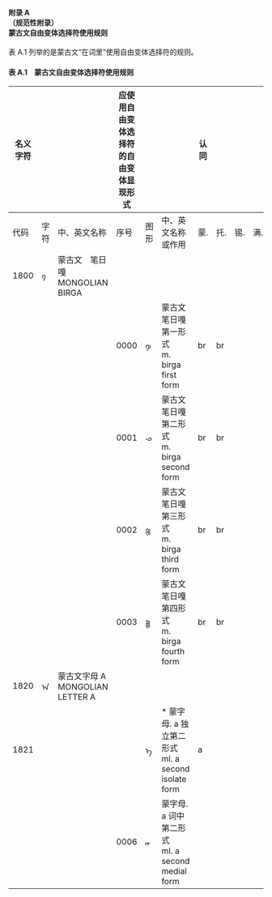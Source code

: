 #### 附录 A<br>（规范性附录）<br>蒙古文自由变体选择符使用规则
表 A.1 列举的是蒙古文“在词里”使用自由变体选择符的规则。

#### 表 A.1　蒙古文自由变体选择符使用规则
|名义字符|||应使用自由变体选择符的自由变体显现形式|||认同||||自由变体选择符的搭配|
|-|-|-|-|-|-|-|-|-|-|-|
|代码|字符|中、英文名称|序号|图形|中、英文名称或作用|蒙.|托.|锡.|满.||
|1800|᠀|蒙古文　笔日嘎<br>MONGOLIAN BIRGA|||||||||
||||0000|᠀᠋|蒙古文笔日嘎　第一形式<br>m. birga first form|br|br|||᠀᠋|
||||0001|᠀᠌|蒙古文笔日嘎　第二形式<br>m. birga second form|br|br|||᠀᠌|
||||0002|᠀᠍|蒙古文笔日嘎　第三形式<br>m. birga third form|br|br|||᠀᠍|
||||0003|᠀‍|蒙古文笔日嘎　第四形式<br>m. birga fourth form|br|br|||᠀‍|
|1820|ᠠ|蒙古文字母 A<br>MONGOLIAN LETTER A|||||||||
|1821||||ᠠ᠋|* 蒙字母. a 独立第二形式<br>ml. a second isolate form|a||||ᠠ᠋|
||||0006|‍ᠠ᠋‍|蒙字母. a 词中第二形式<br>ml. a second medial form|||||…ᠠ᠋…|
